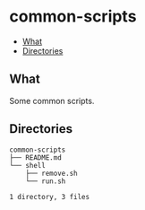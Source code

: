 # common-scripts

- [What](#1)
- [Directories](#2)

## <span id='1'>What</span>
Some common scripts.

## <span id='2'>Directories</span>
```shell
common-scripts
├── README.md
└── shell
    ├── remove.sh
    └── run.sh

1 directory, 3 files
```


